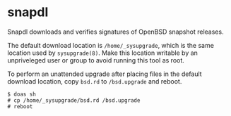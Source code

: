 # snapdl

Snapdl downloads and verifies signatures of OpenBSD snapshot releases.

The default download location is `/home/_sysupgrade`, which is the same location
used by `sysupgrade(8)`.  Make this location writable by an unpriveleged user or
group to avoid running this tool as root.

To perform an unattended upgrade after placing files in the default download
location, copy `bsd.rd` to `/bsd.upgrade` and reboot.

```
$ doas sh
# cp /home/_sysupgrade/bsd.rd /bsd.upgrade
# reboot
```
